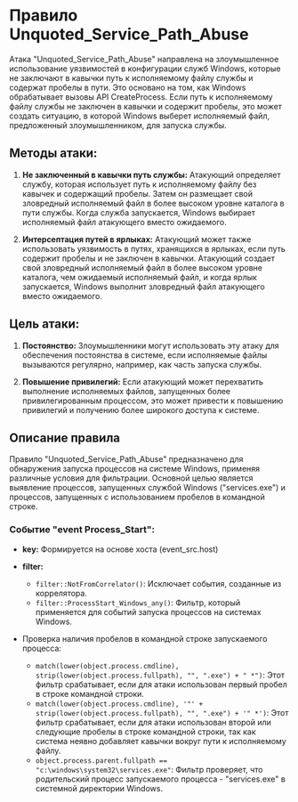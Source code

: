 # Правило Unquoted_Service_Path_Abuse

Атака "Unquoted_Service_Path_Abuse" направлена на злоумышленное использование уязвимостей в конфигурации служб Windows, которые не заключают в кавычки путь к исполняемому файлу службы и содержат пробелы в пути. Это основано на том, как Windows обрабатывает вызовы API CreateProcess. Если путь к исполняемому файлу службы не заключен в кавычки и содержит пробелы, это может создать ситуацию, в которой Windows выберет исполняемый файл, предложенный злоумышленником, для запуска службы.

## Методы атаки:

1. **Не заключенный в кавычки путь службы:** Атакующий определяет службу, которая использует путь к исполняемому файлу без кавычек и содержащий пробелы. Затем он размещает свой зловредный исполняемый файл в более высоком уровне каталога в пути службы. Когда служба запускается, Windows выбирает исполняемый файл атакующего вместо ожидаемого.

2. **Интерсептация путей в ярлыках:** Атакующий может также использовать уязвимость в путях, хранящихся в ярлыках, если путь содержит пробелы и не заключен в кавычки. Атакующий создает свой зловредный исполняемый файл в более высоком уровне каталога, чем ожидаемый исполняемый файл, и когда ярлык запускается, Windows выполнит зловредный файл атакующего вместо ожидаемого.

## Цель атаки:

1. **Постоянство:** Злоумышленники могут использовать эту атаку для обеспечения постоянства в системе, если исполняемые файлы вызываются регулярно, например, как часть запуска службы.

2. **Повышение привилегий:** Если атакующий может перехватить выполнение исполняемых файлов, запущенных более привилегированным процессом, это может привести к повышению привилегий и получению более широкого доступа к системе.

## Описание правила

Правило "Unquoted_Service_Path_Abuse" предназначено для обнаружения запуска процессов на системе Windows, применяя различные условия для фильтрации. Основной целью является выявление процессов, запущенных службой Windows ("services.exe") и процессов, запущенных с использованием пробелов в командной строке.

### Событие "event Process_Start":

- **key:** Формируется на основе хоста (event_src.host)
- **filter:**
  - `filter::NotFromCorrelator()`: Исключает события, созданные из коррелятора.
  - `filter::ProcessStart_Windows_any()`: Фильтр, который применяется для событий запуска процессов на системах Windows.

- Проверка наличия пробелов в командной строке запускаемого процесса:
  - `match(lower(object.process.cmdline), strip(lower(object.process.fullpath), "", ".exe") + " *")`: Этот фильтр срабатывает, если для атаки использован первый пробел в строке командной строки.
  - `match(lower(object.process.cmdline), '"' + strip(lower(object.process.fullpath), "", ".exe") + '" *')`: Этот фильтр срабатывает, если для атаки использован второй или следующие пробелы в строке командной строки, так как система неявно добавляет кавычки вокруг пути к исполняемому файлу.
  - `object.process.parent.fullpath == "c:\windows\system32\services.exe"`: Фильтр проверяет, что родительский процесс запускаемого процесса - "services.exe" в системной директории Windows.

